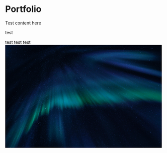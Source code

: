 # Portfolio

Test content here

test

test
test test
![Alt text](./assets/images/liland.jpg "Optional Title")
